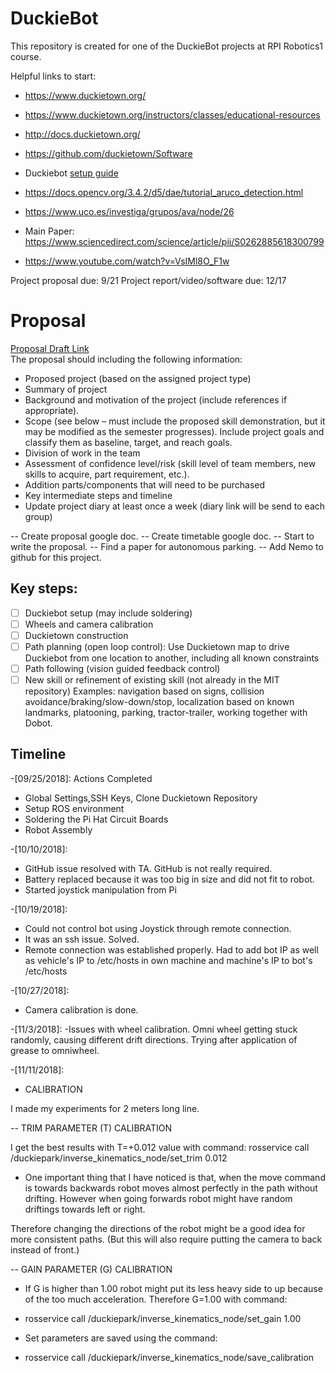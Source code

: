 # DuckieBot

This repository is created for one of the DuckieBot projects at RPI Robotics1 course.  

Helpful links to start:

- https://www.duckietown.org/
- https://www.duckietown.org/instructors/classes/educational-resources
- http://docs.duckietown.org/
- https://github.com/duckietown/Software
- Duckiebot [setup guide](https://docs.google.com/document/d/1J0EYZkcoZcbjndBVh_g7ouEWFcPu9WZ6be_LVghDoII/edit)
  
- https://docs.opencv.org/3.4.2/d5/dae/tutorial_aruco_detection.html
- https://www.uco.es/investiga/grupos/ava/node/26
- Main Paper: https://www.sciencedirect.com/science/article/pii/S0262885618300799
- https://www.youtube.com/watch?v=VsIMl8O_F1w

Project proposal due: 9/21
Project report/video/software due: 12/17

# Proposal
[Proposal Draft Link](https://docs.google.com/document/d/1Dqug7z7aldNEKwI-MgvFbbHySeMAW2DbE9ogw2JG2vc/edit?usp=sharing)  
The proposal should including the following information:
- Proposed project (based on the assigned project type)
- Summary of project 
- Background and motivation of the project (include references if appropriate).
- Scope (see below – must include the proposed skill demonstration, but it may be modified as the semester progresses).  Include project goals and classify them as baseline, target, and reach goals.
- Division of work in the team
- Assessment of confidence level/risk (skill level of team members, new skills to acquire, part requirement, etc.).
- Addition parts/components that will need to be purchased
- Key intermediate steps and timeline
- Update project diary at least once a week (diary link will be send to each group)

-- Create proposal google doc.
-- Create timetable google doc.
-- Start to write the proposal.
-- Find a paper for autonomous parking.
-- Add Nemo to github for this project.

## Key steps:
- [ ] Duckiebot setup (may include soldering) 
- [ ] Wheels and camera calibration 
- [ ] Duckietown construction
- [ ] Path planning (open loop control): Use Duckietown map to drive Duckiebot from one location to another, including all known constraints
- [ ] Path following (vision guided feedback control)
- [ ] New skill or refinement of existing skill (not already in the MIT repository) Examples: navigation based on signs, collision avoidance/braking/slow-down/stop, localization based on known landmarks, platooning, parking, tractor-trailer, working together with Dobot.

## Timeline
-[09/25/2018]: 
  Actions Completed
  - Global Settings,SSH Keys, Clone Duckietown Repository
  - Setup ROS environment
  - Soldering the Pi Hat Circuit Boards
  - Robot Assembly
  
-[10/10/2018]:
  - GitHub issue resolved with TA. GitHub is not really required.
  - Battery replaced because it was too big in size and did not fit to robot.
  - Started joystick manipulation from Pi
  
-[10/19/2018]:
  - Could not control bot using Joystick through remote connection.
  - It was an ssh issue. Solved.
  - Remote connection was established properly. Had to add bot IP as well as vehicle's IP to /etc/hosts in own machine and        machine's IP to bot's /etc/hosts
  
-[10/27/2018]:
  - Camera calibration is done.
  
-[11/3/2018]:
  -Issues with wheel calibration. Omni wheel getting stuck randomly, causing different drift directions. Trying after application of grease to omniwheel.
  
-[11/11/2018]:
  - CALIBRATION
  
  I made my experiments for 2 meters long line.
  
  -- TRIM PARAMETER (T) CALIBRATION
  
  I get the best results with T=+0.012 value with command:
  rosservice call /duckiepark/inverse_kinematics_node/set_trim  0.012

  - One important thing that I have noticed is that, when the move command is towards backwards robot moves almost perfectly    in the path without drifting. However when going forwards robot might have random driftings towards left or right.
  
  Therefore changing the directions of the robot might be a good idea for more consistent paths. (But this will also require putting the camera to back instead of front.)

  -- GAIN PARAMETER (G) CALIBRATION
  - If G is higher than 1.00 robot might put its less heavy side to up because of the too much acceleration. Therefore G=1.00 with command:
  - rosservice call /duckiepark/inverse_kinematics_node/set_gain 1.00

  - Set parameters are saved using the command:
  - rosservice call /duckiepark/inverse_kinematics_node/save_calibration
